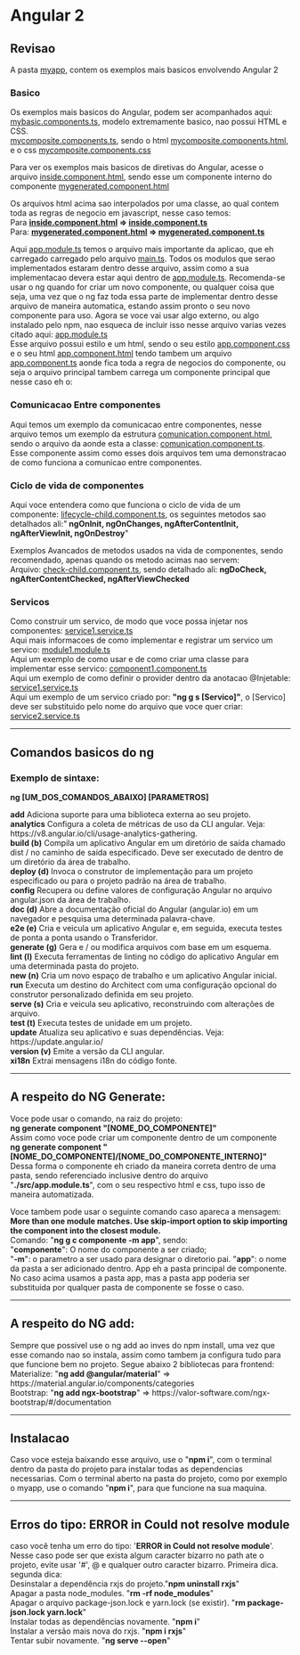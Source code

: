 <h1>Angular 2</h1>
<h2>Revisao</h2>
<p>A pasta <a href="./myapp/">myapp</a>, contem os exemplos mais basicos envolvendo Angular 2</p>
<h3>Basico</h3>
<p>
  Os exemplos mais basicos do Angular, podem ser acompanhados aqui:
  <br>
  <a href="./myapp/src/app/mybasic.components.ts">mybasic.components.ts</a>, modelo extremamente basico, nao possui
  HTML e CSS.
  <br> 
  <a href="./myapp/src/app/mycomposite.components.ts">mycomposite.components.ts</a>, sendo o html <a href="./myapp/src/app/mycomposite.components.html">mycomposite.components.html</a>,
  e o css <a href="./myapp/src/app/mycomposite.components.css">mycomposite.components.css</a>
</p>
<p> Para ver os exemplos mais basicos de diretivas do Angular, acesse o arquivo <a href="myapp/src/app/mygenerated/inside/inside.component.html" target="_blank">inside.component.html</a>, sendo esse um componente interno do componente <a href="myapp/src/app/mygenerated/mygenerated.component.html" target="_blank">mygenerated.component.html</a>
</p>
<p>
Os arquivos html acima sao interpolados por uma classe, ao qual
contem toda as regras de negocio em javascript, nesse caso temos:<br>
Para <b><a href="myapp/src/app/mygenerated/inside/inside.component.html" target="_blank">inside.component.html</a> => <a href="myapp/src/app/mygenerated/inside/inside.component.ts" target="_blank">inside.component.ts</a><br></b>
Para: <b><a href="myapp/src/app/mygenerated/mygenerated.component.html" target="_blank">mygenerated.component.html</a> => <a href="myapp/src/app/mygenerated/mygenerated.component.ts" target="_blank">mygenerated.component.ts</a>
</b></p>
<p>
Aqui <a href="./myapp/src/app/app.module.ts">app.module.ts</a> temos o arquivo mais importante da aplicao, que eh carregado carregado pelo arquivo <a href="./myapp/src/main.ts">main.ts</a>. Todos os modulos
que serao implementados estaram dentro desse arquivo, assim como
a sua implementacao devera estar aqui dentro de <a href="./myapp/src/app/app.module.ts">app.module.ts</a>. Recomenda-se usar o ng quando
for criar um novo componente, ou qualquer coisa que seja, uma vez
que o ng faz toda essa parte de implementar dentro desse arquivo
de maneira automatica, estando assim pronto o seu novo componente
para uso. Agora se voce vai usar algo externo, ou algo instalado
pelo npm, nao esqueca de incluir isso nesse arquivo varias vezes citado aqui: <a href="./myapp/src/app/app.module.ts">app.module.ts</a><br>
Esse arquivo possui estilo e um html, sendo o seu estilo 
<a href="./myapp/src/app/app.component.css">app.component.css</a> e o
seu html <a href="./myapp/src/app/app.component.html">app.component.html</a> tendo tambem um
arquivo <a href="./myapp/src/app/app.component.ts">app.component.ts</a> aonde fica toda a regra
de negocios do componente, ou seja o arquivo principal tambem carrega um componente principal
que nesse caso eh o:  
</p>
<h3>Comunicacao Entre componentes</h3>
<p>
Aqui temos um exemplo da comunicacao entre componentes, nesse arquivo temos um exemplo da estrutura <a href="myapp/src/app/mygenerated/comunication/comunication.component.html">comunication.component.html</a>, sendo o arquivo da aonde esta a classe: <a href="myapp/src/app/mygenerated/comunication/comunication.component.ts">comunication.component.ts</a>.<br>
Esse componente assim como esses dois arquivos tem uma demonstracao de como funciona a comunicao entre componentes.
</p>
<h3>Ciclo de vida de componentes</h3>
<p>Aqui voce entendera como que funciona o ciclo de vida de um componente: <a href="./myapp/src/app/main-lifecycle/lifecycle-child/lifecycle-child.component.ts">lifecycle-child.component.ts</a>, os seguintes metodos sao detalhados ali:"<b> ngOnInit, ngOnChanges, ngAfterContentInit, ngAfterViewInit, ngOnDestroy</b>"</p>
<p>Exemplos Avancados de metodos usados na vida de componentes, sendo recomendado, apenas quando os metodo acimas nao servem:<br> 
Arquivo: <a href="./myapp/src/app/check/check-child/check-child.component.ts">check-child.component.ts</a>, sendo detalhado ali:
<b>ngDoCheck, ngAfterContentChecked, ngAfterViewChecked</b>
<h3>Servicos</h3>
<p>Como construir um servico, de modo que voce possa injetar nos componentes: 
<a href="./myapp/src/app/module1/service1.service.ts">service1.service.ts</a><br>
Aqui mais informacoes de como implementar e registrar um servico um servico:
<a href="./myapp/src/app/module1/module1.module.ts">module1.module.ts</a><br>
Aqui um exemplo de como usar e de como criar uma classe para implementar esse servico:
<a href="./myapp/src/app/module1/component1/component1.component.ts">component1.component.ts</a><br>
Aqui um exemplo de como definir o provider dentro da anotacao @Injetable:
<a href="./myapp/src/app/module2/service1.service.ts">service1.service.ts</a><br>
Aqui um exemplo de um servico criado por: <b>"ng g s [Servico]"</b>, o [Servico] deve ser substituido pelo nome do arquivo que voce quer criar:
<a href="./myapp/src/app/service2.service.ts">service2.service.ts</a>
</p>
<hr>
<h2>Comandos basicos do ng</h2>
<h3>Exemplo de sintaxe:</h3>
<p><b>ng [UM_DOS_COMANDOS_ABAIXO] [PARAMETROS]</b></p>
<p>
  <b>add</b> Adiciona suporte para uma biblioteca externa ao seu projeto.<br>
  <b>analytics</b> Configura a coleta de métricas de uso da CLI angular. Veja: https://v8.angular.io/cli/usage-analytics-gathering.<br>
  <b>build (b)</b> Compila um aplicativo Angular em um diretório de saída chamado dist / no caminho de saída especificado. Deve ser executado de dentro de um diretório da área de trabalho.<br>
  <b>deploy (d)</b> Invoca o construtor de implementação para um projeto especificado ou para o projeto padrão na área de trabalho.<br>
  <b>config</b> Recupera ou define valores de configuração Angular no arquivo angular.json da área de trabalho.<br>
  <b>doc (d)</b> Abre a documentação oficial do Angular (angular.io) em um navegador e pesquisa uma determinada palavra-chave.<br>
  <b>e2e (e)</b> Cria e veicula um aplicativo Angular e, em seguida, executa testes de ponta a ponta usando o Transferidor.<br>
  <b>generate (g)</b> Gera e / ou modifica arquivos com base em um esquema.  <br>
  <b>lint (l)</b> Executa ferramentas de linting no código do aplicativo Angular em uma determinada pasta do projeto.<br>
  <b>new (n)</b> Cria um novo espaço de trabalho e um aplicativo Angular inicial.<br>
  <b>run</b> Executa um destino do Architect com uma configuração opcional do construtor personalizado definida em seu projeto.<br>
  <b>serve (s)</b> Cria e veicula seu aplicativo, reconstruindo com alterações de arquivo.<br>
  <b>test (t)</b> Executa testes de unidade em um projeto.<br>
  <b>update</b> Atualiza seu aplicativo e suas dependências. Veja: https://update.angular.io/<br>
  <b>version (v)</b> Emite a versão da CLI angular.<br>
  <b>xi18n</b> Extrai mensagens i18n do código fonte.<br>
</p>
<hr>
<h2>A respeito do NG Generate:</h2>

<p>
    Voce pode usar o comando, na raiz do projeto:<br>
    <b>ng generate component "[NOME_DO_COMPONENTE]"</b><br>
    Assim como voce pode criar um componente dentro de um componente<br>
    <b>ng generate component "[NOME_DO_COMPONENTE]/[NOME_DO_COMPONENTE_INTERNO]"</b><br>
    Dessa forma o componente eh criado da maneira correta dentro de uma pasta, sendo referenciado 
    inclusive dentro do arquivo "<b>./src/app.module.ts</b>", com o seu respectivo html e css,
    tupo isso de maneira automatizada.
</p>
<p>
Voce tambem pode usar o seguinte comando caso apareca a mensagem:<br>
<b>More than one module matches. Use skip-import option to skip importing the component into the closest module.</b><br>
Comando: "<b>ng g c componente -m app</b>", sendo:<br>
"<b>componente</b>": O nome do componente a ser criado; <br>
"<b>-m</b>": o parametro a ser usado para designar o diretorio pai.
"<b>app</b>": o nome da pasta a ser adicionado dentro. App eh a pasta principal de componente.<br>
No caso acima usamos a pasta app, mas a pasta app poderia ser substituida por qualquer pasta de componente se fosse o caso.
</p>
<hr>

<h2>A respeito do NG add: </h2>

<p>
  Sempre que possivel use o ng add ao inves do npm install, uma vez que 
  esse comando nao so instala, assim como tambem ja configura tudo para que
  funcione bem no projeto. Segue abaixo 2 bibliotecas para frontend:<br>
  Materialize: "<b>ng add @angular/material</b>" => https://material.angular.io/components/categories <br>
  Bootstrap: "<b>ng add ngx-bootstrap</b>" => https://valor-software.com/ngx-bootstrap/#/documentation <br>
</p>
<hr>
<h2>Instalacao</h2>
<p>
Caso voce esteja baixando esse arquivo, use o "<b>npm i</b>", com o terminal dentro da pasta do projeto para instalar
todas as dependencias necessarias. Com o terminal aberto na pasta do projeto, como por exemplo o myapp, use o comando
"<b>npm i</b>", para que funcione na sua maquina.
</p>
<hr>
<h2>Erros do tipo: <b>ERROR in Could not resolve module</b></h2>
<p>caso você tenha um erro do tipo: '<b>ERROR in Could not resolve module</b>'.
<br>
Nesse caso pode ser que exista algum caracter bizarro no path ate o projeto,
evite usar '#', @ e qualquer outro caracter bizarro. Primeira dica.<br> segunda dica:<br>
    Desinstalar a dependência rxjs do projeto."<b>npm uninstall rxjs</b>"<br>
    Apagar a pasta node_modules. "<b>rm -rf node_modules</b>" <br>
    Apagar o arquivo package-json.lock e yarn.lock (se existir). "<b>rm package-json.lock yarn.lock</b>"<br>
    Instalar todas as dependências novamente. "<b>npm i</b>"<br>
    Instalar a versão mais nova do rxjs. "<b>npm i rxjs</b>"<br>
    Tentar subir novamente. "<b>ng serve --open</b>"<br>
</p>
